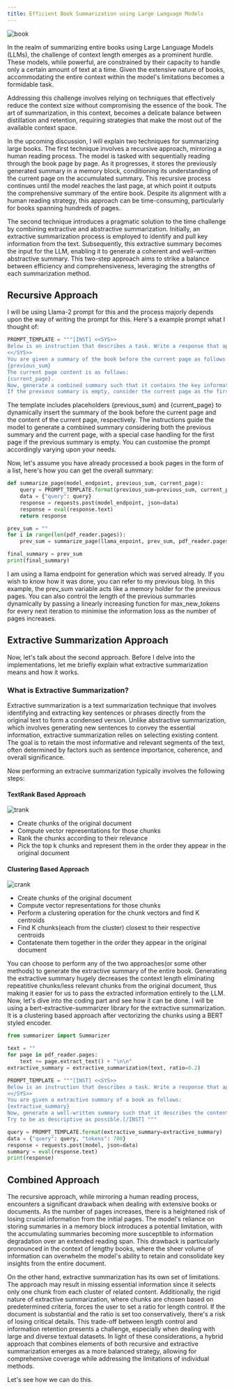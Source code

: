 ```yaml
---
title: Efficient Book Summarization using Large Language Models
---
```


![book](https://basmo.app/wp-content/uploads/2021/10/how-to-write-a-book-summary-1.gif)

In the realm of summarizing entire books using Large Language Models (LLMs), the challenge of context length emerges as a prominent hurdle. These models, while powerful, are constrained by their capacity to handle only a certain amount of text at a time. Given the extensive nature of books, accommodating the entire context within the model's limitations becomes a formidable task.

Addressing this challenge involves relying on techniques that effectively reduce the context size without compromising the essence of the book. The art of summarization, in this context, becomes a delicate balance between distillation and retention, requiring strategies that make the most out of the available context space.

In the upcoming discussion, I will explain two techniques for summarizing large books. The first technique involves a recursive approach, mirroring a human reading process. The model is tasked with sequentially reading through the book page by page. As it progresses, it stores the previously generated summary in a memory block, conditioning its understanding of the current page on the accumulated summary. This recursive process continues until the model reaches the last page, at which point it outputs the comprehensive summary of the entire book. Despite its alignment with a human reading strategy, this approach can be time-consuming, particularly for books spanning hundreds of pages.

The second technique introduces a pragmatic solution to the time challenge by combining extractive and abstractive summarization. Initially, an extractive summarization process is employed to identify and pull key information from the text. Subsequently, this extractive summary becomes the input for the LLM, enabling it to generate a coherent and well-written abstractive summary. This two-step approach aims to strike a balance between efficiency and comprehensiveness, leveraging the strengths of each summarization method.

## Recursive Approach
I will be using Llama-2 prompt for this and the process majorly depends upon the way of writing the prompt for this. Here's a example prompt what I thought of:

```python
PROMPT_TEMPLATE = """[INST] <<SYS>>
Below is an instruction that describes a task. Write a response that appropriately completes the request.
<</SYS>>
You are given a summary of the book before the current page as follows: 
{previous_sum}
The current page content is as follows:
{current_page}.
Now, generate a combined summary such that it contains the key information from previous summary and current page combined.
If the previous summary is empty, consider the current page as the first page of the book.  [/INST] """
```

The template includes placeholders {previous_sum} and {current_page} to dynamically insert the summary of the book before the current page and the content of the current page, respectively. The instructions guide the model to generate a combined summary considering both the previous summary and the current page, with a special case handling for the first page if the previous summary is empty. You can customise the prompt accordingly varying upon your needs.

Now, let's assume you have already processed a book pages in the form of a list, here's how you can get the overall summary:

```python
def summarize_page(model_endpoint, previous_sum, current_page):
    query = PROMPT_TEMPLATE.format(previous_sum=previous_sum, current_page=current_page)
    data = {"query": query}
    response = requests.post(model_endpoint, json=data)
    response = eval(response.text)
    return response

prev_sum = ""
for i in range(len(pdf_reader.pages)):  
    prev_sum = summarize_page(llama_enpoint, prev_sum, pdf_reader.pages[i].extract_text())

final_summary = prev_sum
print(final_summary)
```

I am using a llama endpoint for generation which was served already. If you wish to know how it was done, you can refer to my previous blog. In this example, the prev_sum variable acts like a memory holder for the previous pages. You can also control the length of the previous summaries dynamically by passing a linearly increasing function for max_new_tokens for every next iteration to minimise the information loss as the number of pages increases. 

## Extractive Summarization Approach
Now, let's talk about the second approach. Before I delve into the implementations, let me briefly explain what extractive summarization means and how it works.

### What is Extractive Summarization?
Extractive summarization is a text summarization technique that involves identifying and extracting key sentences or phrases directly from the original text to form a condensed version. Unlike abstractive summarization, which involves generating new sentences to convey the essential information, extractive summarization relies on selecting existing content. The goal is to retain the most informative and relevant segments of the text, often determined by factors such as sentence importance, coherence, and overall significance.

Now performing an extracive summarization typically involves the following steps:

#### TextRank Based Approach
![trank](https://cdn.analyticsvidhya.com/wp-content/uploads/2018/10/block_3.png)
- Create chunks of the original document
- Compute vector representations for those chunks
- Rank the chunks according to their relevance
- Pick the top k chunks and represent them in the order they appear in the original document

#### Clustering Based Approach
![crank](https://d3i71xaburhd42.cloudfront.net/321ca3ef3c40aea8f708819a8073c64957e3fb13/2-Figure1-1.png](https://github.com/spraphul/blog/blob/gh-pages/_posts/2-Figure1-1.png?raw=true))
- Create chunks of the original document
- Compute vector representations for those chunks
- Perform a clustering operation for the chunk vectors and find K centroids
- Find K chunks(each from the cluster) closest to their respective centroids
- Contatenate them together in the order they appear in the original document

You can choose to perform any of the two approaches(or some other methods) to generate the extractive summary of the entire book. Generating the extractive summary hugely decreases the context length eliminating repeatitive chunks/less relevant chunks from the original document, thus making it easier for us to pass the extracted information entirely to the LLM. Now, let's dive into the coding part and see how it can be done. I will be using a bert-extractive-summarizer library for the extractive summarization. It is a clustering based approach after vectorizing the chunks using a BERT styled encoder.

```python
from summarizer import Summarizer

text = ""
for page in pdf_reader.pages:
    text += page.extract_text() + "\n\n"
extractive_summary = extractive_summarization(text, ratio=0.2)

PROMPT_TEMPLATE = """[INST] <<SYS>>
Below is an instruction that describes a task. Write a response that appropriately completes the request.
<</SYS>>
You are given a extractive summary of a book as follows:
{extractive_summary}
Now, generate a well-written summary such that it describes the contents of the book in a coherent manner.
Try to be as descriptive as possible.[/INST] """

query = PROMPT_TEMPLATE.format(extractive_summary=extractive_summary)
data = {"query": query, "tokens": 700}
response = requests.post(model, json=data)
summary = eval(response.text)
print(response)
```

## Combined Approach
The recursive approach, while mirroring a human reading process, encounters a significant drawback when dealing with extensive books or documents. As the number of pages increases, there is a heightened risk of losing crucial information from the initial pages. The model's reliance on storing summaries in a memory block introduces a potential limitation, with the accumulating summaries becoming more susceptible to information degradation over an extended reading span. This drawback is particularly pronounced in the context of lengthy books, where the sheer volume of information can overwhelm the model's ability to retain and consolidate key insights from the entire document.

On the other hand, extractive summarization has its own set of limitations. The approach may result in missing essential information since it selects only one chunk from each cluster of related content. Additionally, the rigid nature of extractive summarization, where chunks are chosen based on predetermined criteria, forces the user to set a ratio for length control. If the document is substantial and the ratio is set too conservatively, there's a risk of losing critical details. This trade-off between length control and information retention presents a challenge, especially when dealing with large and diverse textual datasets. In light of these considerations, a hybrid approach that combines elements of both recursive and extractive summarization emerges as a more balanced strategy, allowing for comprehensive coverage while addressing the limitations of individual methods.

Let's see how we can do this.

